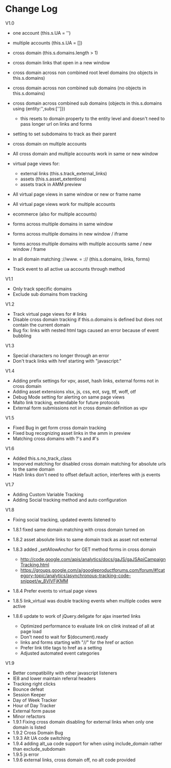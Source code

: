 Change Log
==========

V1.0

- one account (this.s.UA = '')
- multiple accounts (this.s.UA = [])
- cross domain (this.s.domains.length > 1)
- cross domain links that open in a new window
- cross domain across non combined root level domains (no objects in this.s.domains)
- cross domain across non combined sub domains (no objects in this.s.domains)
- cross domain across combined sub domains (objects in this.s.domains using {entity:'',subs:['']})

  - this resets to domain property to the entity level and doesn't need to pass longer url on links and forms
  
- setting to set subdomains to track as their parent
- cross domain on multiple accounts
- All cross domain and multiple accounts work in same or new window
- virtual page views for:

  - external links (this.s.track_external_links)
  - assets (this.s.asset_extentions)
  - assets track in AMM preview
  
- All virtual page views in same window or new or frame name
- All virtual page views work for multiple accounts
- ecommerce (also for multiple accounts)
- forms across multiple domains in same window
- forms across multiple domains in new window / iframe
- forms across multiple domains with multiple accounts same / new window / frame
- In all domain matching ://www. = :// (this.s.domains, links, forms)
- Track event to all active ua accounts through method

V1.1

- Only track specific domains
- Exclude sub domains from tracking

V1.2

- Track virtual page views for # links
- Disable cross domain tracking if this.o.domains is defined but does not contain the current domain
- Bug fix: links with nested html tags caused an error because of event bubbling

V1.3

- Special characters no longer through an error
- Don't track links with href starting with "javascript:"

V1.4

- Adding prefix settings for vpv, asset, hash links, external forms not in cross domain
- Adding asset extensions xlsx, js, css, eot, svg, ttf, woff, otf
- Debug Mode setting for alerting on same page views
- Malto link tracking, extendable for future protocols
- External form submissions not in cross domain definition as vpv

V1.5

- Fixed Bug in get form cross domain tracking
- Fixed bug recognizing asset links in the amm in preview
- Matching cross domains with ?'s and #'s

V1.6

- Added this.s.no_track_class
- Imporved matching for disabled cross domain matching for absolute urls to the same domain
- Hash links don't need to offset default action, interferes with js events

V1.7

- Adding Custom Variable Tracking
- Adding Social tracking method and auto configuration

V1.8

- Fixing social tracking, updated events listened to
- 1.8.1 fixed same domain matching with cross domain turned on
- 1.8.2 asset absolute links to same domain track as asset not external
- 1.8.3 added _setAllowAnchor for GET method forms in cross domain

  - http://code.google.com/apis/analytics/docs/gaJS/gaJSApiCampaignTracking.html
  - https://groups.google.com/a/googleproductforums.com/forum/#!category-topic/analytics/asynchronous-tracking-code-snippet/w_8VlVFjKMM
  
- 1.8.4 Prefer events to virtual page views
- 1.8.5 link_virtual was double tracking events when multiple codes were active
- 1.8.6 update to work of jQuery.deligate for ajax inserted links

  - Optimized performance to evaluate link on clink instead of all at page load
  - Don't need to wait for $(document).ready
  - links and forms starting with "//" for the href or action
  - Prefer link title tags to href as a setting
  - Adjusted automated event categories

V1.9

- Better compatibility with other javascript listeners
- IE8 and lower maintain referral headers
- Tracking right clicks
- Bounce defeat
- Session Keeper
- Day of Week Tracker
- Hour of Day Tracker
- External form pause
- Minor refactors
- 1.9.1 Fixing cross domain disabling for external links when only one domain is listed
- 1.9.2 Cross Domain Bug
- 1.9.3 Alt UA code switching
- 1.9.4 adding alt_ua code support for when using include_domain rather than exclude_subdomain
- 1.9.5 js error
- 1.9.6 external links, cross domain off, no alt code provided